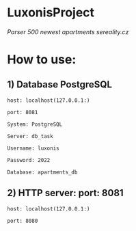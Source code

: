 # LuxonisProject
###### Parser 500 newest apartments sereality.cz

# How to use:

## 1) Database PostgreSQL

    host: localhost(127.0.0.1:)
    
    port: 8081
        
    System: PostgreSQL
    
    Server: db_task
    
    Username: luxonis
    
    Password: 2022
    
    Database: apartments_db
    
    
    
## 2) HTTP server:  port: 8081

    host: localhost(127.0.0.1:)
    
    port: 8080
